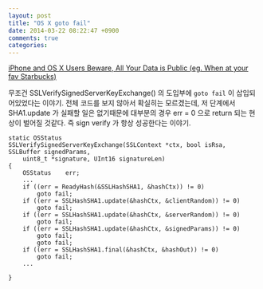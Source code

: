 ```yaml
---
layout: post
title: "OS X goto fail"
date: 2014-03-22 08:22:47 +0900
comments: true
categories: 
---
```


[iPhone and OS X Users Beware, All Your Data is Public (eg. When at your fav Starbucks)](http://www.msuiche.net/2014/02/22/sslverifysignedserverkeyexchange-a-k-a-the-goto-epicfail-bug/)

무조건 SSLVerifySignedServerKeyExchange() 의 도입부에 `goto fail` 이 삽입되어있었다는 이야기. 전체 코드를 보지 않아서 확실히는 모르겠는데, 저 단계에서 SHA1.update 가 실패할 일은 없기때문에 대부분의 경우 err = 0 으로 return 되는 현상이 벌어질 것같다. 즉 sign verify 가 항상 성공한다는 이야기.

    static OSStatus
    SSLVerifySignedServerKeyExchange(SSLContext *ctx, bool isRsa, SSLBuffer signedParams,
        uint8_t *signature, UInt16 signatureLen)
    {
        OSStatus    err;
        ...
        if ((err = ReadyHash(&SSLHashSHA1, &hashCtx)) != 0)
            goto fail;
        if ((err = SSLHashSHA1.update(&hashCtx, &clientRandom)) != 0)
            goto fail;
        if ((err = SSLHashSHA1.update(&hashCtx, &serverRandom)) != 0)
            goto fail;
        if ((err = SSLHashSHA1.update(&hashCtx, &signedParams)) != 0)
            goto fail;
            goto fail;
        if ((err = SSLHashSHA1.final(&hashCtx, &hashOut)) != 0)
            goto fail;
        ...

    }

